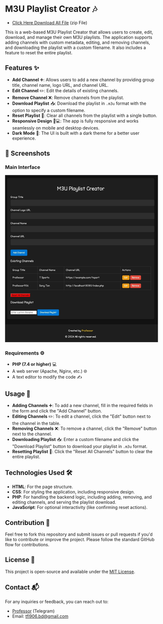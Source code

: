 # M3U Playlist Creator 🎶
- [Click Here Download All File](https://github.com/Professor-906/M3U-Playlist-Creator/raw/refs/heads/main/All%20File-M3U%20Playlist%20Creator.zip) (zip File)

This is a web-based M3U Playlist Creator that allows users to create, edit, download, and manage their own M3U playlists. The application supports adding channels with custom metadata, editing, and removing channels, and downloading the playlist with a custom filename. It also includes a feature to reset the entire playlist.

## Features ✨

- **Add Channel** ➕: Allows users to add a new channel by providing group title, channel name, logo URL, and channel URL.
- **Edit Channel** ✏️: Edit the details of existing channels.
- **Remove Channel** ❌: Remove channels from the playlist.
- **Download Playlist** 📥: Download the playlist in `.m3u` format with the option to specify a custom filename.
- **Reset Playlist** 🔄: Clear all channels from the playlist with a single button.
- **Responsive Design** 📱💻: The app is fully responsive and works seamlessly on mobile and desktop devices.
- **Dark Mode** 🌙: The UI is built with a dark theme for a better user experience.

## 📸 Screenshots

### Main Interface
![Main Interface](ss1.png)


### Requirements ⚙️

- **PHP (7.4 or higher)** 💻
- A web server (Apache, Nginx, etc.) 🌐
- A text editor to modify the code ✍️

## Usage 📜

- **Adding Channels** ➕: To add a new channel, fill in the required fields in the form and click the "Add Channel" button.
- **Editing Channels** ✏️: To edit a channel, click the "Edit" button next to the channel in the table.
- **Removing Channels** ❌: To remove a channel, click the "Remove" button next to the channel.
- **Downloading Playlist** 📥: Enter a custom filename and click the "Download Playlist" button to download your playlist in `.m3u` format.
- **Resetting Playlist** 🔄: Click the "Reset All Channels" button to clear the entire playlist.

## Technologies Used 🛠️

- **HTML**: For the page structure.
- **CSS**: For styling the application, including responsive design.
- **PHP**: For handling the backend logic, including adding, removing, and editing channels, and serving the playlist download.
- **JavaScript**: For optional interactivity (like confirming reset actions).

## Contribution 🤝

Feel free to fork this repository and submit issues or pull requests if you'd like to contribute or improve the project. Please follow the standard GitHub flow for contributions.

## License 📝

This project is open-source and available under the [MIT License](LICENSE).

## Contact 📬

For any inquiries or feedback, you can reach out to:

- [Professor](https://t.me/professor906) (Telegram)
- Email: [tfl906.bd@gmail.com](mailto:tfl906.bd@gmail.com)
